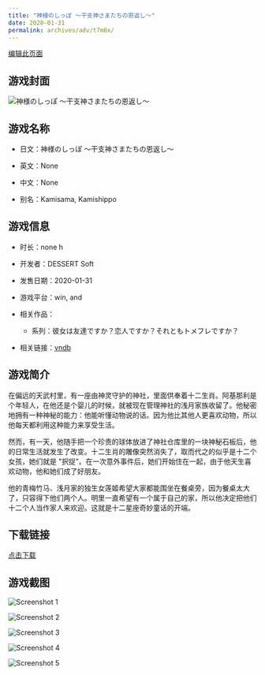 ```yaml
---
title: "神様のしっぽ ～干支神さまたちの恩返し～"
date: 2020-01-31
permalink: archives/adv/t7m0x/
---
```

[编辑此页面](https://github.com/ACG-3/ADV3-source/blob/main/source/_posts/%E7%A5%9E%E6%A7%98%E3%81%AE%E3%81%97%E3%81%A3%E3%81%BD%20%EF%BD%9E%E5%B9%B2%E6%94%AF%E7%A5%9E%E3%81%95%E3%81%BE%E3%81%9F%E3%81%A1%E3%81%AE%E6%81%A9%E8%BF%94%E3%81%97%EF%BD%9E.md)

## 游戏封面

![神様のしっぽ ～干支神さまたちの恩返し～](https://pan.timero.xyz/d/onedrive/img_lib_001/%E7%A5%9E%E6%A7%98%E3%81%AE%E3%81%97%E3%81%A3%E3%81%BD%20%EF%BD%9E%E5%B9%B2%E6%94%AF%E7%A5%9E%E3%81%95%E3%81%BE%E3%81%9F%E3%81%A1%E3%81%AE%E6%81%A9%E8%BF%94%E3%81%97%EF%BD%9E_cover.avif)


## 游戏名称

- 日文：神様のしっぽ ～干支神さまたちの恩返し～
- 英文：None
- 中文：None

- 别名：Kamisama, Kamishippo


## 游戏信息

- 时长：none h
- 开发者：DESSERT Soft
- 发售日期：2020-01-31
- 游戏平台：win, and
- 相关作品：
   - 系列：彼女は友達ですか？恋人ですか？それともトメフレですか？

- 相关链接：[vndb](https://vndb.org/v26888)


## 游戏简介

在偏远的天武村里，有一座由神灵守护的神社，里面供奉着十二生肖。阿基那利是个年轻人，在他还是个婴儿的时候，就被现在管理神社的浅月家族收留了。他秘密地拥有一种神秘的能力：他能听懂动物说的话。因为他比其他人更喜欢动物，所以他每天都利用这种能力来享受生活。

然而，有一天，他随手把一个珍贵的球体放进了神社仓库里的一块神秘石板后，他的日常生活就发生了改变。十二生肖的雕像突然消失了，取而代之的似乎是十二个女孩，她们就是 "択捉"。在一次意外事件后，她们开始住在一起，由于他天生喜欢动物，他和她们成了好朋友。

他的青梅竹马、浅月家的独生女莲姬希望大家都能围坐在餐桌旁，因为餐桌太大了，只容得下他们两个人。明里一直希望有一个属于自己的家，所以他决定把他们十二个人当作家人来欢迎。这就是十二星座奇妙童话的开端。




## 下载链接

[点击下载](https://pan.timero.xyz/onedrive/adv_lib_001/%E7%A5%9E%E6%A7%98%E3%81%AE%E3%81%97%E3%81%A3%E3%81%BD%20%EF%BD%9E%E5%B9%B2%E6%94%AF%E7%A5%9E%E3%81%95%E3%81%BE%E3%81%9F%E3%81%A1%E3%81%AE%E6%81%A9%E8%BF%94%E3%81%97%EF%BD%9E)


## 游戏截图


![Screenshot 1](https://pan.timero.xyz/d/onedrive/img_lib_001/%E7%A5%9E%E6%A7%98%E3%81%AE%E3%81%97%E3%81%A3%E3%81%BD%20%EF%BD%9E%E5%B9%B2%E6%94%AF%E7%A5%9E%E3%81%95%E3%81%BE%E3%81%9F%E3%81%A1%E3%81%AE%E6%81%A9%E8%BF%94%E3%81%97%EF%BD%9E_Screenshot_1.avif)

![Screenshot 2](https://pan.timero.xyz/d/onedrive/img_lib_001/%E7%A5%9E%E6%A7%98%E3%81%AE%E3%81%97%E3%81%A3%E3%81%BD%20%EF%BD%9E%E5%B9%B2%E6%94%AF%E7%A5%9E%E3%81%95%E3%81%BE%E3%81%9F%E3%81%A1%E3%81%AE%E6%81%A9%E8%BF%94%E3%81%97%EF%BD%9E_Screenshot_2.avif)

![Screenshot 3](https://pan.timero.xyz/d/onedrive/img_lib_001/%E7%A5%9E%E6%A7%98%E3%81%AE%E3%81%97%E3%81%A3%E3%81%BD%20%EF%BD%9E%E5%B9%B2%E6%94%AF%E7%A5%9E%E3%81%95%E3%81%BE%E3%81%9F%E3%81%A1%E3%81%AE%E6%81%A9%E8%BF%94%E3%81%97%EF%BD%9E_Screenshot_3.avif)

![Screenshot 4](https://pan.timero.xyz/d/onedrive/img_lib_001/%E7%A5%9E%E6%A7%98%E3%81%AE%E3%81%97%E3%81%A3%E3%81%BD%20%EF%BD%9E%E5%B9%B2%E6%94%AF%E7%A5%9E%E3%81%95%E3%81%BE%E3%81%9F%E3%81%A1%E3%81%AE%E6%81%A9%E8%BF%94%E3%81%97%EF%BD%9E_Screenshot_4.avif)

![Screenshot 5](https://pan.timero.xyz/d/onedrive/img_lib_001/%E7%A5%9E%E6%A7%98%E3%81%AE%E3%81%97%E3%81%A3%E3%81%BD%20%EF%BD%9E%E5%B9%B2%E6%94%AF%E7%A5%9E%E3%81%95%E3%81%BE%E3%81%9F%E3%81%A1%E3%81%AE%E6%81%A9%E8%BF%94%E3%81%97%EF%BD%9E_Screenshot_5.avif)

